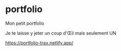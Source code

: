 # portfolio
Mon petit portfolio

Je te laisse y jeter un coup d'Œil mais seulement UN

https://portfolio-trax.netlify.app/
